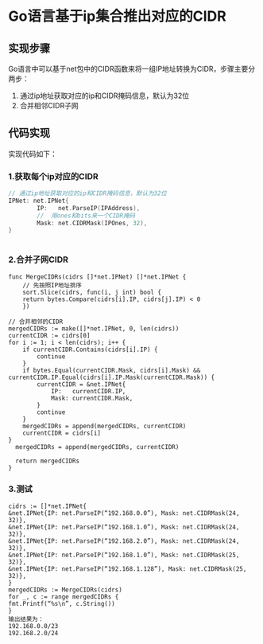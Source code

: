 #                                                         Go语言基于ip集合推出对应的CIDR

## 实现步骤

Go语言中可以基于net包中的CIDR函数来将一组IP地址转换为CIDR，步骤主要分两步：

1. 通过ip地址获取对应的ip和CIDR掩码信息，默认为32位
2. 合并相邻CIDR子网



## 代码实现

实现代码如下：

### 1.获取每个ip对应的CIDR

```go
// 通过ip地址获取对应的ip和CIDR掩码信息，默认为32位  
IPNet: net.IPNet{
		IP:   net.ParseIP(IPAddress),
        //  用ones和bits来一个CIDR掩码
		Mask: net.CIDRMask(IPOnes, 32),
}
					
```

### 2.合并子网CIDR

```golang
func MergeCIDRs(cidrs []*net.IPNet) []*net.IPNet {
    // 先按照IP地址排序
    sort.Slice(cidrs, func(i, j int) bool {
    return bytes.Compare(cidrs[i].IP, cidrs[j].IP) < 0
    })

// 合并相邻的CIDR
mergedCIDRs := make([]*net.IPNet, 0, len(cidrs))
currentCIDR := cidrs[0]
for i := 1; i < len(cidrs); i++ {
    if currentCIDR.Contains(cidrs[i].IP) {
        continue
    }
    if bytes.Equal(currentCIDR.Mask, cidrs[i].Mask) && currentCIDR.IP.Equal(cidrs[i].IP.Mask(currentCIDR.Mask)) {
        currentCIDR = &net.IPNet{
            IP:   currentCIDR.IP,
            Mask: currentCIDR.Mask,
        }
        continue
    }
    mergedCIDRs = append(mergedCIDRs, currentCIDR)
    currentCIDR = cidrs[i]
}
  mergedCIDRs = append(mergedCIDRs, currentCIDR)

  return mergedCIDRs
}
```

### 3.测试

```golang
cidrs := []*net.IPNet{
&net.IPNet{IP: net.ParseIP(“192.168.0.0”), Mask: net.CIDRMask(24, 32)},
&net.IPNet{IP: net.ParseIP(“192.168.1.0”), Mask: net.CIDRMask(24, 32)},
&net.IPNet{IP: net.ParseIP(“192.168.2.0”), Mask: net.CIDRMask(24, 32)},
&net.IPNet{IP: net.ParseIP(“192.168.1.0”), Mask: net.CIDRMask(25, 32)},
&net.IPNet{IP: net.ParseIP(“192.168.1.128”), Mask: net.CIDRMask(25, 32)},
}
mergedCIDRs := MergeCIDRs(cidrs)
for _, c := range mergedCIDRs {
fmt.Printf(“%s\n”, c.String())
}
输出结果为：
192.168.0.0/23
192.168.2.0/24
```